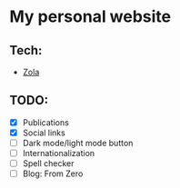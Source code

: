# My personal website

## Tech:

- [Zola](https://www.getzola.org/)

## TODO:

- [x] Publications
- [x] Social links
- [ ] Dark mode/light mode button
- [ ] Internationalization
- [ ] Spell checker
- [ ] Blog: From Zero
